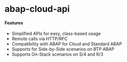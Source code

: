# abap-cloud-api

#### Features
* Simplified APIs for easy, class-based usage
* Remote calls via HTTP/RFC
* Compatibility with ABAP for Cloud and Standard ABAP
* Supports for Side-by-Side scenarios on BTP ABAP
* Supports On-Stack scenarios on S/4 and R/3
